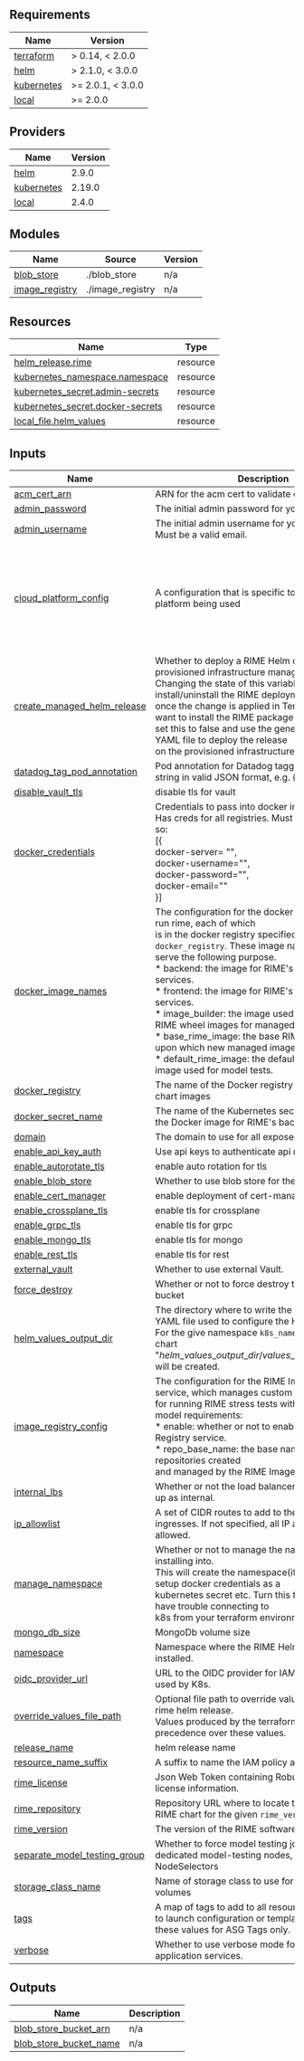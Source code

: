<!-- BEGIN_TF_DOCS -->
## Requirements

| Name | Version |
|------|---------|
| <a name="requirement_terraform"></a> [terraform](#requirement\_terraform) | > 0.14, < 2.0.0 |
| <a name="requirement_helm"></a> [helm](#requirement\_helm) | > 2.1.0, < 3.0.0 |
| <a name="requirement_kubernetes"></a> [kubernetes](#requirement\_kubernetes) | >= 2.0.1, < 3.0.0 |
| <a name="requirement_local"></a> [local](#requirement\_local) | >= 2.0.0 |

## Providers

| Name | Version |
|------|---------|
| <a name="provider_helm"></a> [helm](#provider\_helm) | 2.9.0 |
| <a name="provider_kubernetes"></a> [kubernetes](#provider\_kubernetes) | 2.19.0 |
| <a name="provider_local"></a> [local](#provider\_local) | 2.4.0 |

## Modules

| Name | Source | Version |
|------|--------|---------|
| <a name="module_blob_store"></a> [blob\_store](#module\_blob\_store) | ./blob_store | n/a |
| <a name="module_image_registry"></a> [image\_registry](#module\_image\_registry) | ./image_registry | n/a |

## Resources

| Name | Type |
|------|------|
| [helm_release.rime](https://registry.terraform.io/providers/hashicorp/helm/latest/docs/resources/release) | resource |
| [kubernetes_namespace.namespace](https://registry.terraform.io/providers/hashicorp/kubernetes/latest/docs/resources/namespace) | resource |
| [kubernetes_secret.admin-secrets](https://registry.terraform.io/providers/hashicorp/kubernetes/latest/docs/resources/secret) | resource |
| [kubernetes_secret.docker-secrets](https://registry.terraform.io/providers/hashicorp/kubernetes/latest/docs/resources/secret) | resource |
| [local_file.helm_values](https://registry.terraform.io/providers/hashicorp/local/latest/docs/resources/file) | resource |

## Inputs

| Name | Description | Type | Default | Required |
|------|-------------|------|---------|:--------:|
| <a name="input_acm_cert_arn"></a> [acm\_cert\_arn](#input\_acm\_cert\_arn) | ARN for the acm cert to validate our domain. | `string` | n/a | yes |
| <a name="input_admin_password"></a> [admin\_password](#input\_admin\_password) | The initial admin password for your installation | `string` | n/a | yes |
| <a name="input_admin_username"></a> [admin\_username](#input\_admin\_username) | The initial admin username for your installation. Must be a valid email. | `string` | n/a | yes |
| <a name="input_cloud_platform_config"></a> [cloud\_platform\_config](#input\_cloud\_platform\_config) | A configuration that is specific to the cloud platform being used | <pre>object({<br>    platform_type = string<br>    aws_config    = object({})<br>    gcp_config = object({<br>      location      = string<br>      project       = string<br>      node_sa_email = string<br>    })<br>  })</pre> | n/a | yes |
| <a name="input_create_managed_helm_release"></a> [create\_managed\_helm\_release](#input\_create\_managed\_helm\_release) | Whether to deploy a RIME Helm chart onto the provisioned infrastructure managed by Terraform.<br>  Changing the state of this variable will either install/uninstall the RIME deployment<br>  once the change is applied in Terraform. If you want to install the RIME package manually,<br>  set this to false and use the generated values YAML file to deploy the release<br>  on the provisioned infrastructure. | `bool` | `false` | no |
| <a name="input_datadog_tag_pod_annotation"></a> [datadog\_tag\_pod\_annotation](#input\_datadog\_tag\_pod\_annotation) | Pod annotation for Datadog tagging. Must be a string in valid JSON format, e.g. {"tag": "val"}. | `string` | `""` | no |
| <a name="input_disable_vault_tls"></a> [disable\_vault\_tls](#input\_disable\_vault\_tls) | disable tls for vault | `bool` | `false` | no |
| <a name="input_docker_credentials"></a> [docker\_credentials](#input\_docker\_credentials) | Credentials to pass into docker image pull secrets. Has creds for all registries. Must be structured like so:<br>  [{<br>    docker-server= "",<br>    docker-username="",<br>    docker-password="",<br>    docker-email=""<br>  }] | `list(map(string))` | n/a | yes |
| <a name="input_docker_image_names"></a> [docker\_image\_names](#input\_docker\_image\_names) | The configuration for the docker images used to run rime, each of which<br>  is in the docker registry specified by `docker_registry`. These image names<br>  serve the following purpose.<br>    * backend:            the image for RIME's backend services.<br>    * frontend:           the image for RIME's frontend services.<br>    * image\_builder:      the image used to build new RIME wheel images for managed images.<br>    * base\_rime\_image:    the base RIME wheel image upon which new managed images are built.<br>    * default\_rime\_image: the default RIME wheel image used for model tests. | <pre>object({<br>    backend            = string<br>    frontend           = string<br>    image_builder      = string<br>    base_rime_image    = string<br>    default_rime_image = string<br>  })</pre> | <pre>{<br>  "backend": "robustintelligencehq/rime-backend",<br>  "base_rime_image": "robustintelligencehq/rime-base-wheel",<br>  "default_rime_image": "robustintelligencehq/rime-testing-engine-dev",<br>  "frontend": "robustintelligencehq/rime-frontend",<br>  "image_builder": "robustintelligencehq/rime-image-builder"<br>}</pre> | no |
| <a name="input_docker_registry"></a> [docker\_registry](#input\_docker\_registry) | The name of the Docker registry that holds the chart images | `string` | `"docker.io"` | no |
| <a name="input_docker_secret_name"></a> [docker\_secret\_name](#input\_docker\_secret\_name) | The name of the Kubernetes secret used to pull the Docker image for RIME's backend services. | `string` | `"rimecreds"` | no |
| <a name="input_domain"></a> [domain](#input\_domain) | The domain to use for all exposed rime services. | `string` | n/a | yes |
| <a name="input_enable_api_key_auth"></a> [enable\_api\_key\_auth](#input\_enable\_api\_key\_auth) | Use api keys to authenticate api requests | `bool` | `true` | no |
| <a name="input_enable_autorotate_tls"></a> [enable\_autorotate\_tls](#input\_enable\_autorotate\_tls) | enable auto rotation for tls | `bool` | `true` | no |
| <a name="input_enable_blob_store"></a> [enable\_blob\_store](#input\_enable\_blob\_store) | Whether to use blob store for the cluster. | `bool` | `true` | no |
| <a name="input_enable_cert_manager"></a> [enable\_cert\_manager](#input\_enable\_cert\_manager) | enable deployment of cert-manager | `bool` | `true` | no |
| <a name="input_enable_crossplane_tls"></a> [enable\_crossplane\_tls](#input\_enable\_crossplane\_tls) | enable tls for crossplane | `bool` | `true` | no |
| <a name="input_enable_grpc_tls"></a> [enable\_grpc\_tls](#input\_enable\_grpc\_tls) | enable tls for grpc | `bool` | `true` | no |
| <a name="input_enable_mongo_tls"></a> [enable\_mongo\_tls](#input\_enable\_mongo\_tls) | enable tls for mongo | `bool` | `true` | no |
| <a name="input_enable_rest_tls"></a> [enable\_rest\_tls](#input\_enable\_rest\_tls) | enable tls for rest | `bool` | `true` | no |
| <a name="input_external_vault"></a> [external\_vault](#input\_external\_vault) | Whether to use external Vault. | `bool` | `false` | no |
| <a name="input_force_destroy"></a> [force\_destroy](#input\_force\_destroy) | Whether or not to force destroy the blob store bucket | `bool` | `false` | no |
| <a name="input_helm_values_output_dir"></a> [helm\_values\_output\_dir](#input\_helm\_values\_output\_dir) | The directory where to write the generated values YAML file used to configure the Helm release.<br>  For the give namespace `k8s_namespace`, a Helm chart "$helm\_values\_output\_dir/values\_$namespace.yaml"<br>  will be created. | `string` | `""` | no |
| <a name="input_image_registry_config"></a> [image\_registry\_config](#input\_image\_registry\_config) | The configuration for the RIME Image Registry service, which manages custom images<br>  for running RIME stress tests with different Python model requirements:<br>    * enable:                       whether or not to enable the RIME Image Registry service.<br>    * repo\_base\_name:               the base name used for all repositories created<br>                                    and managed by the RIME Image Registry service. | <pre>object({<br>    enable         = bool<br>    repo_base_name = string<br>  })</pre> | <pre>{<br>  "enable": true,<br>  "repo_base_name": "rime-managed-images"<br>}</pre> | no |
| <a name="input_internal_lbs"></a> [internal\_lbs](#input\_internal\_lbs) | Whether or not the load balancers should be spun up as internal. | `bool` | `false` | no |
| <a name="input_ip_allowlist"></a> [ip\_allowlist](#input\_ip\_allowlist) | A set of CIDR routes to add to the allowlist for all ingresses. If not specified, all IP addresses are allowed. | `list(string)` | `[]` | no |
| <a name="input_manage_namespace"></a> [manage\_namespace](#input\_manage\_namespace) | Whether or not to manage the namespace we are installing into.<br>  This will create the namespace(if applicable), setup docker credentials as a<br>  kubernetes secret etc. Turn this flag off if you have trouble connecting to<br>  k8s from your terraform environment. | `bool` | `true` | no |
| <a name="input_mongo_db_size"></a> [mongo\_db\_size](#input\_mongo\_db\_size) | MongoDb volume size | `string` | `"32Gi"` | no |
| <a name="input_namespace"></a> [namespace](#input\_namespace) | Namespace where the RIME Helm chart is to be installed. | `string` | n/a | yes |
| <a name="input_oidc_provider_url"></a> [oidc\_provider\_url](#input\_oidc\_provider\_url) | URL to the OIDC provider for IAM assumable roles used by K8s. | `string` | n/a | yes |
| <a name="input_override_values_file_path"></a> [override\_values\_file\_path](#input\_override\_values\_file\_path) | Optional file path to override values file for the rime helm release.<br>  Values produced by the terraform module will take precedence over these values. | `string` | `""` | no |
| <a name="input_release_name"></a> [release\_name](#input\_release\_name) | helm release name | `string` | `"rime"` | no |
| <a name="input_resource_name_suffix"></a> [resource\_name\_suffix](#input\_resource\_name\_suffix) | A suffix to name the IAM policy and role with. | `string` | n/a | yes |
| <a name="input_rime_license"></a> [rime\_license](#input\_rime\_license) | Json Web Token containing Robust Intelligence license information. | `string` | n/a | yes |
| <a name="input_rime_repository"></a> [rime\_repository](#input\_rime\_repository) | Repository URL where to locate the requested RIME chart for the given `rime_version`. | `string` | n/a | yes |
| <a name="input_rime_version"></a> [rime\_version](#input\_rime\_version) | The version of the RIME software to be installed. | `string` | n/a | yes |
| <a name="input_separate_model_testing_group"></a> [separate\_model\_testing\_group](#input\_separate\_model\_testing\_group) | Whether to force model testing jobs to run on dedicated model-testing nodes, using NodeSelectors | `bool` | `true` | no |
| <a name="input_storage_class_name"></a> [storage\_class\_name](#input\_storage\_class\_name) | Name of storage class to use for persistent volumes | `string` | `"expandable-storage"` | no |
| <a name="input_tags"></a> [tags](#input\_tags) | A map of tags to add to all resources. Tags added to launch configuration or templates override these values for ASG Tags only. | `map(string)` | n/a | yes |
| <a name="input_verbose"></a> [verbose](#input\_verbose) | Whether to use verbose mode for RIME application services. | `bool` | `false` | no |

## Outputs

| Name | Description |
|------|-------------|
| <a name="output_blob_store_bucket_arn"></a> [blob\_store\_bucket\_arn](#output\_blob\_store\_bucket\_arn) | n/a |
| <a name="output_blob_store_bucket_name"></a> [blob\_store\_bucket\_name](#output\_blob\_store\_bucket\_name) | n/a |
<!-- END_TF_DOCS -->
